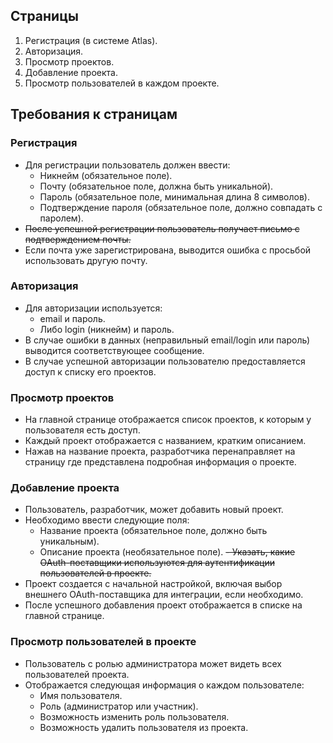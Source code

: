 ## Страницы

1. Регистрация (в системе Atlas).
2. Авторизация.
3. Просмотр проектов.
4. Добавление проекта.
5. Просмотр пользователей в каждом проекте.

## Требования к страницам

### Регистрация

- Для регистрации пользователь должен ввести:
  - Никнейм (обязательное поле).
  - Почту (обязательное поле, должна быть уникальной).
  - Пароль (обязательное поле, минимальная длина 8 символов).
  - Подтверждение пароля (обязательное поле, должно совпадать с паролем).
- ~~После успешной регистрации пользователь получает письмо с подтверждением почты.~~
- Если почта уже зарегистрирована, выводится ошибка с просьбой использовать другую почту.

### Авторизация

- Для авторизации используется:
  - email и пароль.
  - Либо login (никнейм) и пароль.
- В случае ошибки в данных (неправильный email/login или пароль) выводится соответствующее сообщение.
- В случае успешной авторизации пользователю предоставляется доступ к списку его проектов.

### Просмотр проектов

- На главной странице отображается список проектов, к которым у пользователя есть доступ.
- Каждый проект отображается с названием, кратким описанием.
- Нажав на название проекта, разработчика перенаправляет на страницу где представлена подробная информация о проекте.

### Добавление проекта

- Пользователь, разработчик, может добавить новый проект.
- Необходимо ввести следующие поля:
  - Название проекта (обязательное поле, должно быть уникальным).
  - Описание проекта (необязательное поле).
    ~~- Указать, какие OAuth-поставщики используются для аутентификации пользователей в проекте.~~
- Проект создается с начальной настройкой, включая выбор внешнего OAuth-поставщика для интеграции, если необходимо.
- После успешного добавления проект отображается в списке на главной странице.

### Просмотр пользователей в проекте

- Пользователь с ролью администратора может видеть всех пользователей проекта.
- Отображается следующая информация о каждом пользователе:
  - Имя пользователя.
  - Роль (администратор или участник).
  - Возможность изменить роль пользователя.
  - Возможность удалить пользователя из проекта.
